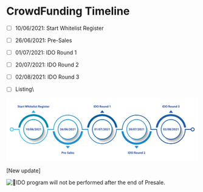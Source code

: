 # CrowdFunding Timeline

* [ ] 10/06/2021: Start Whitelist Register
* [ ] 26/06/2021: Pre-Sales
* [ ] 01/07/2021: IDO Round 1
* [ ] 20/07/2021: IDO Round 2
* [ ] 02/08/2021: IDO Round 3
* [ ] Listing\


![](../.gitbook/assets/crowdfunding-timeline-28.png)

\[New update]&#x20;

&#x20; ![🌈](https://web.telegram.org/z/img-apple-64/1f308.png)IDO program will not be performed after the end of Presale.
